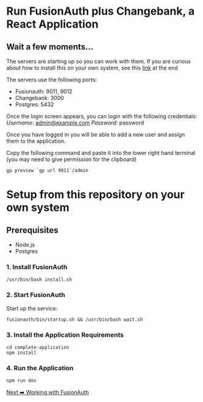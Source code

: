 # Run FusionAuth plus Changebank, a React Application<br></span>

## Wait a few moments...

The servers are starting up so you can work with them.  If you are curious about how to install this on your own system, see this [link](#steps) at the end

The servers use the following ports:
* Fusionauth: 9011, 9012
* Changebank: 3000
* Postgres: 5432

Once the login screen appears, you can login with the following credentials:
*Username:* admin@example.com
*Password:* password

Once you have logged in you will be able to add a new user and assign them to the application.

Copy the following command and paste it into the lower right hand terminal (you may need to give permission for the clipboard)

```
gp preview `gp url 9011`/admin
```

# Setup from this repository on your own system

## Prerequisites

* Node.js
* Postgres

### 1. Install FusionAuth

```
/usr/bin/bash install.sh
```

### 2. Start FusionAuth

Start up the service:

```
fusionauth/bin/startup.sh && /usr/bin/bash wait.sh
```

### 3. Install the Application Requirements

```
cd complete-application
npm install
```

### 4. Run the Application

```
npm run dev 
```

[Next ➡️ Working with FusionAuth](step1.md)

